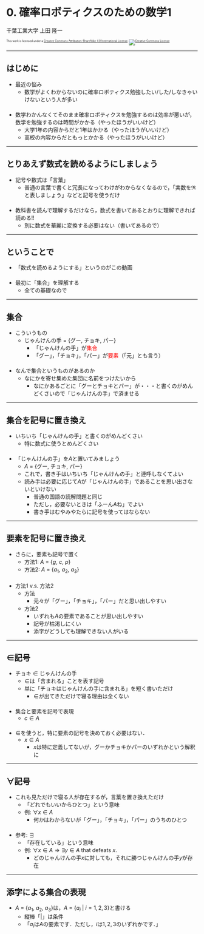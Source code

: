 $\newcommand{\V}[1]{\boldsymbol{#1}}$

# 0. 確率ロボティクスのための数学1

千葉工業大学 上田 隆一

<p style="font-size:50%">
This work is licensed under a <a rel="license" href="http://creativecommons.org/licenses/by-sa/4.0/">Creative Commons Attribution-ShareAlike 4.0 International License</a>.
<a rel="license" href="http://creativecommons.org/licenses/by-sa/4.0/">
<img alt="Creative Commons License" style="border-width:0" src="https://i.creativecommons.org/l/by-sa/4.0/88x31.png" /></a>
</p>

---

## はじめに

* 最近の悩み
  * 数学がよくわからないのに確率ロボティクス勉強したい/した/しなきゃいけないという人が多い<br />　
* 数学わかんなくてそのまま確率ロボティクスを勉強するのは効率が悪いが，数学を勉強するのは時間がかかる（やったほうがいいけど）
  * 大学1年の内容からだと1年はかかる（やったほうがいいけど）
  * 高校の内容からだともっとかかる（やったほうがいいけど）


---

## とりあえず数式を読めるようにしましょう

* 記号や数式は「言葉」
    * 普通の言葉で書くと冗長になってわけがわからなくなるので，「実数を$\Re$と表しましょう」などと記号を使うだけ<br />　
* 教科書を読んで理解するだけなら，数式を書いてあるとおりに理解できれば読める!!
    * 別に数式を華麗に変換する必要はない（書いてあるので）

---

## ということで

* 「数式を読めるようにする」というのがこの動画<br />　
* 最初に「集合」を理解する
    * 全ての基礎なので

---

## 集合

* こういうもの
    * じゃんけんの手 = {グー, チョキ, パー}
        * 「じゃんけんの手」が<span style="color:red">集合</span>
        * 「グー」，「チョキ」，「パー」が<span style="color:red">要素</span>（「元」とも言う）<br />　
* なんで集合というものがあるのか
    * なにかを寄せ集めた集団に名前をつけたいから
        * なにかあるごとに「グーとチョキとパー」が・・・と書くのがめんどくさいので「じゃんけんの手」で済ませる

---

## 集合を記号に置き換え

* いちいち「じゃんけんの手」と書くのがめんどくさい
    * 特に数式に使うとめんどくさい<br />　
* 「じゃんけんの手」を$A$と置いてみましょう
    * $A$ = {グー, チョキ, パー}
    * これで，書き手はいちいち「じゃんけんの手」と連呼しなくてよい
    * 読み手は必要に応じて$A$が「じゃんけんの手」であることを思い出さないといけない
        * 普通の国語の読解問題と同じ
        * ただし，必要ないときは「ふーん$A$ね」でよい
        * 書き手はむやみやたらに記号を使ってはならない


---

## 要素を記号に置き換え

* さらに，要素も記号で置く
    * 方法1: $A$ = {$g$, $c$, $p$}
    * 方法2: $A$ = {$a_1$, $a_2$, $a_3$}<br />　
* 方法1 v.s. 方法2
    * 方法
        * 元々が「グー」，「チョキ」，「パー」だと思い出しやすい
    * 方法2
        * いずれも$A$の要素であることが思い出しやすい
        * 記号が枯渇しにくい
        * 添字がどうしても理解できない人がいる

---

## $\in$記号

* チョキ $\in$ じゃんけんの手
    * $\in$は「含まれる」ことを表す記号
    * 単に「チョキはじゃんけんの手に含まれる」を短く書いただけ
        * $\in$が出てきただけで寝る理由は全くない<br />　
* 集合と要素を記号で表現
   * $c \in A$<br />　
* $\in$を使うと，特に要素の記号を決めておく必要はない．
   * $x \in A$
       * $x$は特に定義してないが，グーかチョキかパーのいずれかという解釈に

---

## $\forall$記号

* これも見ただけで寝る人が存在するが，言葉を置き換えただけ
    * 「どれでもいいからひとつ」という意味
    * 例: $\forall x \in A$
        * 何かはわからないが「グー」，「チョキ」，「パー」のうちのひとつ<br />　
* 参考: $\exists$
    * 「存在している」という意味
    * 例: $\forall x \in A \Longrightarrow \exists y \in A$ that defeats $x$.
        * どのじゃんけんの手$x$に対しても，それに勝つじゃんけんの手$y$が存在

---

## 添字による集合の表現

* $A$ = {$a_1$, $a_2$, $a_3$}は，$A$ = {$a_i$ | $i=1,2,3$}と書ける
    * 縦棒「$|$」は条件
    * 「$a_i$は$A$の要素です．ただし，$i$は$1,2,3$のいずれかです．」<br />　
